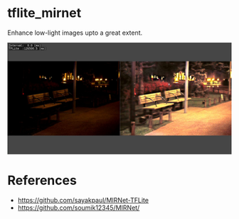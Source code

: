 # tflite_mirnet
Enhance low-light images upto a great extent.

 ![capture image](mirnet.jpg "capture image")


# References
- https://github.com/sayakpaul/MIRNet-TFLite
- https://github.com/soumik12345/MIRNet/

